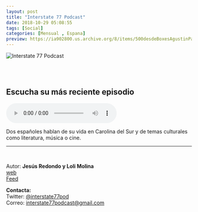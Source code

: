 ```yaml
---
layout: post
title: "Interstate 77 Podcast"
date: 2018-10-29 05:08:55
tags: [Social]
categories: [Mensual , Espana]
preview: https://ia902800.us.archive.org/8/items/500desdeBoxesAgustinPalmeiro/300Interstate77Podcast.jpeg
---
```


![Interstate 77 Podcast](https://ia902800.us.archive.org/8/items/500desdeBoxesAgustinPalmeiro/500Interstate77Podcast.jpeg)

<br/>
<br/>

## Escucha su más reciente episodio

<!--reproductor-feed=http://us.ivoox.com/es/podcast-interstate-77_fg_f1113967_filtro_1.xml-->
<!--reproductor-start-->
<audio id="audio" preload="auto" controls="" src="http://us.ivoox.com/es/interstate-77-podcast-t4e3-32-halloween-nanowrimo_mf_30339164_feed_1.mp3"></audio>
<!--reproductor-end-->

Dos españoles hablan de su vida en Carolina del Sur y de temas culturales como literatura, música o cine.

_ _ _

<br>

Autor: **Jesús Redondo y Loli Molina**  
[web](https://interstate77podcast.wordpress.com/)  
[Feed](http://us.ivoox.com/es/podcast-interstate-77_fg_f1113967_filtro_1.xml)  



**Contacta:**  
Twitter: [@interstate77pod](https://twitter.com/interstate77pod)  
Correo: [interstate77podcast@gmail.com](mailto:interstate77podcast@gmail.com)  

